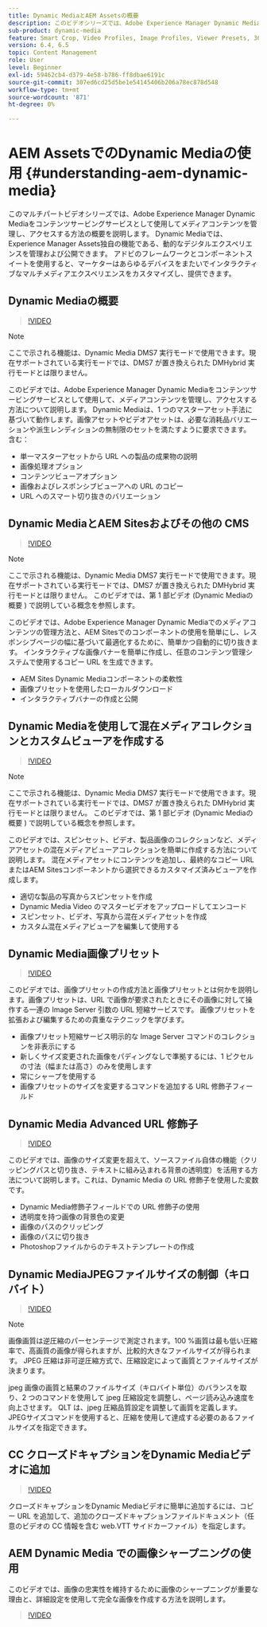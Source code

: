 ```yaml
---
title: Dynamic MediaとAEM Assetsの概要
description: このビデオシリーズでは、Adobe Experience Manager Dynamic Mediaをコンテンツサービスとして使用して、メディアコンテンツの管理方法とアクセス方法の概要を説明します。 Dynamic Mediaでは、Experience Manager Assets独自の機能である、動的なデジタルエクスペリエンスを管理および公開できます。 アドビのフレームワークとコンポーネントスイートを使用すると、マーケターはあらゆるデバイスをまたいでインタラクティブなマルチメディアエクスペリエンスをカスタマイズし、提供できます。
sub-product: dynamic-media
feature: Smart Crop, Video Profiles, Image Profiles, Viewer Presets, 360 VR Video, Image Sets, Spin Sets
version: 6.4, 6.5
topic: Content Management
role: User
level: Beginner
exl-id: 59462cb4-d379-4e58-b786-ff8dbae6191c
source-git-commit: 307ed6cd25d5be1e54145406b206a78ec878d548
workflow-type: tm+mt
source-wordcount: '871'
ht-degree: 0%

---
```


# AEM AssetsでのDynamic Mediaの使用 {#understanding-aem-dynamic-media}

このマルチパートビデオシリーズでは、Adobe Experience Manager Dynamic Mediaをコンテンツサービングサービスとして使用してメディアコンテンツを管理し、アクセスする方法の概要を説明します。 Dynamic Mediaでは、Experience Manager Assets独自の機能である、動的なデジタルエクスペリエンスを管理および公開できます。 アドビのフレームワークとコンポーネントスイートを使用すると、マーケターはあらゆるデバイスをまたいでインタラクティブなマルチメディアエクスペリエンスをカスタマイズし、提供できます。

## Dynamic Mediaの概要

>[!VIDEO](https://video.tv.adobe.com/v/27144/?quality=9&learn=on)

>[!NOTE]
>
>ここで示される機能は、Dynamic Media DMS7 実行モードで使用できます。現在サポートされている実行モードでは、DMS7 が置き換えられた DMHybrid 実行モードとは限りません。

このビデオでは、Adobe Experience Manager Dynamic Mediaをコンテンツサービングサービスとして使用して、メディアコンテンツを管理し、アクセスする方法について説明します。 Dynamic Mediaは、1 つのマスターアセット手法に基づいて動作します。画像アセットやビデオアセットは、必要な消耗品バリエーションや派生レンディションの無制限のセットを満たすように要求できます。 含む：

* 単一マスターアセットから URL への製品の成果物の説明
* 画像処理オプション
* コンテンツビューアオプション
* 画像およびレスポンシブビューアへの URL のコピー
* URL へのスマート切り抜きのバリエーション

## Dynamic MediaとAEM Sitesおよびその他の CMS

>[!VIDEO](https://video.tv.adobe.com/v/27145/?quality=9&learn=on)

>[!NOTE]
>
>ここで示される機能は、Dynamic Media DMS7 実行モードで使用できます。現在サポートされている実行モードでは、DMS7 が置き換えられた DMHybrid 実行モードとは限りません。 このビデオでは、第 1 部ビデオ (Dynamic Mediaの概要 ) で説明している概念を参照します。

このビデオでは、Adobe Experience Manager Dynamic Mediaでのメディアコンテンツの管理方法と、AEM Sitesでのコンポーネントの使用を簡単にし、レスポンシブページの幅に基づいて最適化するために、簡単かつ自動的に切り抜きます。 インタラクティブな画像バナーを簡単に作成し、任意のコンテンツ管理システムで使用するコピー URL を生成できます。

* AEM Sites Dynamic Mediaコンポーネントの柔軟性
* 画像プリセットを使用したローカルダウンロード
* インタラクティブバナーの作成と公開

## Dynamic Mediaを使用して混在メディアコレクションとカスタムビューアを作成する

>[!VIDEO](https://video.tv.adobe.com/v/27146/?quality=9&learn=on)

>[!NOTE]
>
>ここで示される機能は、Dynamic Media DMS7 実行モードで使用できます。現在サポートされている実行モードでは、DMS7 が置き換えられた DMHybrid 実行モードとは限りません。 このビデオでは、第 1 部ビデオ (Dynamic Mediaの概要 ) で説明している概念を参照します。

このビデオでは、スピンセット、ビデオ、製品画像のコレクションなど、メディアアセットの混在メディアビューアコレクションを簡単に作成する方法について説明します。 混在メディアセットにコンテンツを追加し、最終的なコピー URL またはAEM Sitesコンポーネントから選択できるカスタマイズ済みビューアを作成します。

* 適切な製品の写真からスピンセットを作成
* Dynamic Media Video のマスタービデオをアップロードしてエンコード
* スピンセット、ビデオ、写真から混在メディアセットを作成
* カスタム混在メディアビューアを編集して使用する

## Dynamic Media画像プリセット

>[!VIDEO](https://video.tv.adobe.com/v/27320/?quality=9&learn=on)

このビデオでは、画像プリセットの作成方法と画像プリセットとは何かを説明します。画像プリセットは、URL で画像が要求されたときにその画像に対して操作する一連の Image Server 引数の URL 短縮サービスです。 画像プリセットを拡張および編集するための貴重なテクニックを学びます。

* 画像プリセット短縮サービス明示的な Image Server コマンドのコレクションを非表示にする
* 新しくサイズ変更された画像をパディングなしで準拠するには、1 ピクセルの寸法（幅または高さ）のみを使用します
* 常にシャープを使用する
* 画像プリセットのサイズを変更するコマンドを追加する URL 修飾子フィールド

## Dynamic Media Advanced URL 修飾子

>[!VIDEO](https://video.tv.adobe.com/v/27319/?quality=9&learn=on)

このビデオでは、画像のサイズ変更を超えて、ソースファイル自体の機能（クリッピングパスと切り抜き、テキストに組み込まれる背景の透明度）を活用する方法について説明します。これは、Dynamic Media の URL 修飾子を使用した変数です。

* Dynamic Media修飾子フィールドでの URL 修飾子の使用
* 透明度を持つ画像の背景色の変更
* 画像のパスのクリッピング
* 画像のパスに切り抜き
* Photoshopファイルからのテキストテンプレートの作成

## Dynamic MediaJPEGファイルサイズの制御（キロバイト）

>[!VIDEO](https://video.tv.adobe.com/v/27404/?quality=9&learn=on)


>[!NOTE]
>
>画像画質は逆圧縮のパーセンテージで測定されます。100 %画質は最も低い圧縮率で、高画質の画像が得られますが、比較的大きなファイルサイズが得られます。 JPEG 圧縮は非可逆圧縮方式で、圧縮設定によって画質とファイルサイズが決まります。

jpeg 画像の画質と結果のファイルサイズ（キロバイト単位）のバランスを取り、2 つのコマンドを使用して jpeg 圧縮設定を調整し、ページ読み込み速度を向上させます。 QLT は、jpeg 圧縮品質設定を調整して画質を定義します。 JPEGサイズコマンドを使用すると、圧縮を使用して達成する必要のあるファイルサイズを指定できます。

## CC クローズドキャプションをDynamic Mediaビデオに追加

>[!VIDEO](https://video.tv.adobe.com/v/28074/?quality=9&learn=on)

クローズドキャプションをDynamic Mediaビデオに簡単に追加するには、コピー URL を追加して、追加のクローズドキャプションファイルドキュメント（任意のビデオの CC 情報を含む web.VTT サイドカーファイル）を指定します。

## AEM Dynamic Media での画像シャープニングの使用

このビデオでは、画像の忠実性を維持するために画像のシャープニングが重要な理由と、詳細設定を使用して完全な画像を作成する方法を説明します。

>[!VIDEO](https://demos-pub.assetsadobe.com/etc/dam/viewers/s7viewers/html5/VideoViewer.html?asset=%2Fcontent%2Fdam%2Fdm-public-facing-upgrade-portal-video%2F04_DynamicImagery_AdvancedSettings_071917_BH.mp4&amp;config=/etc/dam/presets/viewer/Video_social&amp;serverUrl=https%3A%2F%2Fadobedemo62-h.assetsadobe.com%2Fis%2Fimage%2F&amp;contenturl=%2F&amp;config2=/etc/dam/presets/analytics&amp;videoserverurl=https://gateway-na.assetsadobe.com/DMGateway/public/demoCo&amp;posterimage=/content/dam/dm-public-facing-upgrade-portal-video/04_DynamicImagery_AdvancedSettings_071917_BH.mp4)
